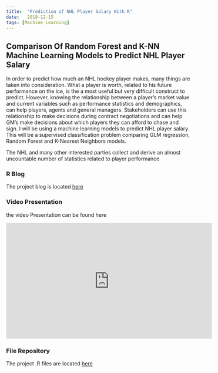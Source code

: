```yaml
---
title:  "Prediction of NHL Player Salary With R"
date:   2018-12-15
tags: [Machine Learning]
---
```

## Comparison Of Random Forest and K-NN Machine Learning Models to Predict NHL Player Salary

In order to predict how much an NHL hockey player makes, many things are taken 
into consideration. What a player is worth, related to his future performance 
on the ice, is the a most useful but very difficult construct to predict. 
However, knowing the relationship between a player’s market value and current 
variables such as performance statistics and demographics, can help players, 
agents and general managers. Stakeholders can use this relationship to make 
decisions during contract negotiations and can help GM’s make decisions about 
which players they can afford to chase and sign. I will be using a machine 
learning models to predict NHL player salary. This will be a supervised 
classification problem comparing GLM regression, Random Forest and K-Nearest 
Neighbors models. 

The NHL and many other interested parties collect and derive an almost 
uncountable number of statistics related to player performance 

### R Blog

The project blog is located [here](https://joshua-farrell.github.io/projects/hockey-main.html)

### Video Presentation

the video Presentation can be found here
<iframe width="560" height="315" src="https://www.youtube.com/embed/VWMG8mkAqbo" frameborder="0" allow="accelerometer; autoplay; encrypted-media; gyroscope; picture-in-picture" allowfullscreen></iframe>

### File Repository

The project .R files are located [here](https://github.com/joshua-farrell/joshua-farrell.github.io/tree/master/projects/hockey)
